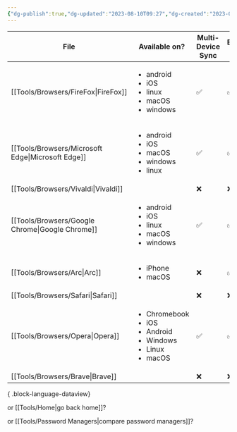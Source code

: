```yaml
---
{"dg-publish":true,"dg-updated":"2023-08-10T09:27","dg-created":"2023-08-08T10:07","title":"Browsers","dg-permalink":"browsers","dg-path":"Browsers.md","permalink":"/browsers/","dgPassFrontmatter":true,"created":"2023-08-08T10:07","updated":"2023-08-10T09:27"}
---
```



| File                                                 | Available on?                                                                                        | Multi-Device Sync | Extension Support |
| ---------------------------------------------------- | ---------------------------------------------------------------------------------------------------- | ----------------- | ----------------- |
| [[Tools/Browsers/FireFox\|FireFox]]               | <ul><li>android</li><li>iOS</li><li>linux</li><li>macOS</li><li>windows</li></ul>                    | ✅                 | ✅                 |
| [[Tools/Browsers/Microsoft Edge\|Microsoft Edge]] | <ul><li>android</li><li>iOS</li><li>macOS</li><li>windows</li><li>linux</li></ul>                    | ✅                 | ✅                 |
| [[Tools/Browsers/Vivaldi\|Vivaldi]]               | <ul></ul>                                                                                            | ❌                 | ❌                 |
| [[Tools/Browsers/Google Chrome\|Google Chrome]]   | <ul><li>android</li><li>iOS</li><li>linux</li><li>macOS</li><li>windows</li></ul>                    | ✅                 | ✅                 |
| [[Tools/Browsers/Arc\|Arc]]                       | <ul><li>iPhone</li><li>macOS</li></ul>                                                               | ❌                 | ✅                 |
| [[Tools/Browsers/Safari\|Safari]]                 | <ul></ul>                                                                                            | ❌                 | ❌                 |
| [[Tools/Browsers/Opera\|Opera]]                   | <ul><li>Chromebook</li><li>iOS</li><li>Android</li><li>Windows</li><li>Linux</li><li>macOS</li></ul> | ✅                 | ✅                 |
| [[Tools/Browsers/Brave\|Brave]]                   | <ul></ul>                                                                                            | ❌                 | ❌                 |

{ .block-language-dataview}

or [[Tools/Home\|go back home]]?

or [[Tools/Password Managers\|compare password managers]]?